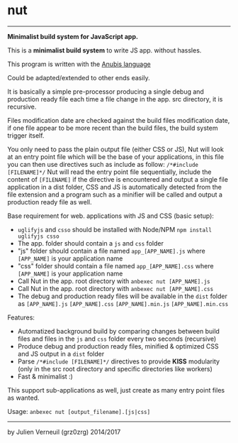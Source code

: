 # nut
---
**Minimalist build system for JavaScript app.**

This is a **minimalist build system** to write JS app. without hassles.

This program is written with the [Anubis language](https://fr.wikipedia.org/wiki/Anubis_(langage))

Could be adapted/extended to other ends easily.

It is basically a simple pre-processor producing a single debug and production ready file each time a file change in the app. src directory, it is recursive.

Files modification date are checked against the build files modification date, if one file appear to be more recent than the build files, the build system trigger itself.

You only need to pass the plain output file (either CSS or JS), Nut will look at an entry point file which will be the base of your applications,
in this file you can then use directives such as include as follow: `/*#include [FILENAME]*/`
Nut will read the entry point file sequentially, include the content of `[FILENAME]` if the directive is encountered
and output a single file application in a dist folder, CSS and JS is automatically detected from the file extension and a program such as a minifier will be called and output a production ready file as well.

Base requirement for web. applications with JS and CSS (basic setup):
 * `uglifyjs` and `csso` should be installed with Node/NPM `npm install uglifyjs csso`
 * The app. folder should contain a `js` and `css` folder
 * "js" folder should contain a file named `app_[APP_NAME].js` where `[APP_NAME]` is your application name
 * "css" folder should contain a file named `app_[APP_NAME].css` where `[APP_NAME]` is your application name
 * Call Nut in the app. root directory with `anbexec nut [APP_NAME].js`
 * Call Nut in the app. root directory with `anbexec nut [APP_NAME].css`
 * The debug and production ready files will be available in the `dist` folder as `[APP_NAME].js` `[APP_NAME].css` `[APP_NAME].min.js` `[APP_NAME].min.css`

Features:
 - Automatized background build by comparing changes between build files and files in the `js` and `css` folder every two seconds (recursive)
 - Produce debug and production ready files, minified & optimized CSS and JS output in a `dist` folder
 - Parse `/*#include [FILENAME]*/` directives to provide **KISS** modularity (only in the src root directory and specific directories like workers)
 - Fast & minimalist :)

This support sub-applications as well, just create as many entry point files as wanted.

Usage: `anbexec nut [output_filename].[js|css]`

---
by Julien Verneuil (grz0zrg) 2014/2017
